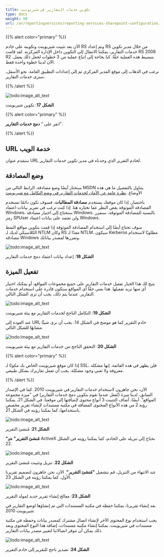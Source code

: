 ```yaml
---
title: تكوين خدمات التقارير في شيربوينت
type: docs
weight: 50
url: /ar/reportingservices/reporting-services-sharepoint-configuration/
---
```


{{% alert color="primary" %}} 

الآن بعد تثبيت شيربوينت وتكوينه على خادم RS وتم إعداد RS من خلال مدير تكوين خدمات التقارير، يمكننا الانتقال إلى التكوين داخل الإدارة المركزية. لقد قامت RS 2008 R2 بتبسيط هذه العملية حقًا. كنا بحاجة إلى اتباع عملية من 3 خطوات لجعل ذلك يعمل. الآن لدينا خطوة واحدة فقط. 

نرغب في الذهاب إلى موقع المدير المركزي ثم إلى إعدادات التطبيق العامة. نحو الأسفل، سنرى خدمات التقارير. 

{{% /alert %}} 

![todo:image_alt_text](reporting-services-sharepoint-configuration_1.png)


**الشكل 17**: تكوين شيربوينت 

{{% alert color="primary" %}} 

انقر على " **دمج خدمات التقارير**". 

{{% /alert %}} 
## **URL خدمة الويب**
سنقدم عنوان URL لخادم التقرير الذي وجدناه في مدير تكوين خدمات التقارير. 
## **وضع المصادقة**
سنختار أيضًا وضع مصادقة. الرابط التالي من MSDN يتناول بالتفصيل ما هي هذه الأوضاع. 
[نظرة عامة عن الأمان لخدمات التقارير في وضع التكامل مع شيربوينت](https://docs.microsoft.com/en-us/previous-versions/sql/sql-server-2008-r2/bb283324(v=sql.105)) 

باختصار، إذا كان موقعك يستخدم **مصادقة المطالبات**، فسوف تكون دائمًا تستخدم المصادقة الموثوقة بغض النظر عما تختاره هنا. إذا كنت ترغب في تمرير بيانات اعتماد Windows، ستحتاج إلى اختيار مصادقة Windows. بالنسبة للمصادقة الموثوقة، سنمرر رمز SPUser ولن نعتمد على بيانات اعتماد Windows. 

سوف تحتاج أيضًا إلى استخدام المصادقة الموثوقة إذا قمت بتكوين مواقع النمط الكلاسيكي لديك لـ NTLM وكان RS معدًا لـ NTLM. سيكون Kerberos مطلوبًا لاستخدام مصادقة Windows وتمررها لمصدر بياناتك. 

![todo:image_alt_text](reporting-services-sharepoint-configuration_2.png)


**الشكل 18**: إعداد بيانات اعتماد دمج خدمات التقارير
## **تفعيل الميزة**
يتيح لك هذا الخيار تفعيل خدمات التقارير على جميع مجموعات المواقع، أو يمكنك اختيار أي منها تريد تفعيلها. هذا يعني حقًا أي المواقع ستكون قادرة على استخدام خدمات التقارير. 
عندما يتم ذلك، يجب أن ترى الشكل التالي. 

![todo:image_alt_text](reporting-services-sharepoint-configuration_3.png)


**الشكل 19**: التكامل الناجح لخدمات التقارير مع بيئة شيربوينت 

عند العودة إلى URL خادم التقرير كما هو موضح في الشكل 14، يجب أن نرى شيئًا مشابهًا للشكل التالي. 

![todo:image_alt_text](reporting-services-sharepoint-configuration_4.png)


**الشكل 20**: التحقق الناجح من خدمات التقارير مع بيئة شيربوينت 

{{% alert color="primary" %}} 

إذا كان موقع شيربوينت الخاص بك مكونًا لـ SSL، فلن يظهر في هذه القائمة. إنها مشكلة معروفة ولا تعني وجود مشكلة. يجب أن تعمل تقاريرك بشكل طبيعي. 

{{% /alert %}} 

الآن، نحن جاهزون لاستخدام خدمات التقارير في شيربوينت 2010. كما في الإصدار السابق، لدينا ميزة (تُفعل عندما نقوم بتكوين دمج خدمات التقارير) في "ميزة مجموعة المواقع". أيضًا، أضاف التثبيت 3 أنواع محتوى لإضافتها إلى موقعنا. في الشكل 21، يمكننا رؤية 2 من هذه الأنواع المحتوى المضافة في مكتبة مستندات لإنشاء تقرير مخصص باستخدامها، كما يمكننا رؤيته في الشكل 21. 

![todo:image_alt_text](reporting-services-sharepoint-configuration_5.png)


**الشكل 21**: مُنشئ التقرير 

**"مُنشئ التقرير"** هو ActiveX نحتاج إلى تنزيله على الخادم، كما يمكننا رؤيته في الشكل 22. 

![todo:image_alt_text](reporting-services-sharepoint-configuration_6.png)


**الشكل 22**: تنزيل وتثبيت مُنشئ التقرير 

عند الانتهاء من التنزيل، قم بتشغيل **"مُنشئ التقرير"**. الآن، نحن جاهزون لتصميم تقريرنا الأول، كما يمكننا رؤيته في الشكل 23. 

![todo:image_alt_text](reporting-services-sharepoint-configuration_7.png)

**الشكل 23**: معالج إنشاء تقرير جديد لمولد التقرير 

بعد إنشاء تقريرنا، يمكننا حفظه في مكتبة المستندات التي تم إنشاؤها لوضع التقارير في شيربوينت 2010. 

يجب استخدام نوع المحتوى الآخر لإنشاء اتصال مشترك كمصدر بيانات وحفظه في مكتبة مستندات في شيربوينت. يمكننا إنشاء مكتبة مستندات، إضافة هذا النوع المحتوى وبعد ذلك يمكن أن تتوفر اتصالاتنا لتغيير مصدر بيانات التقارير. 

![todo:image_alt_text](reporting-services-sharepoint-configuration_8.png)


**الشكل 24**: تصدير ناجح للتقرير إلى خادم التقرير 